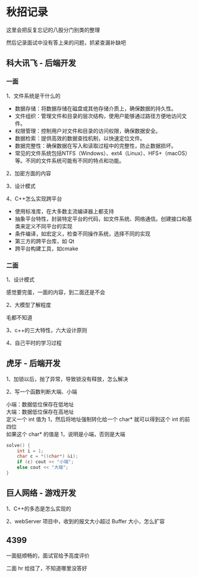 # 秋招记录

这里会把反复忘记的八股分门别类的整理

然后记录面试中没有答上来的问题，抓紧查漏补缺吧


## 科大讯飞 - 后端开发

### 一面

1、文件系统是干什么的

* 数据存储：将数据存储在磁盘或其他存储介质上，确保数据的持久性。
* 文件组织：管理文件和目录的层次结构，使用户能够通过路径方便地访问文件。
* 权限管理：控制用户对文件和目录的访问权限，确保数据安全。
* 数据检索：提供高效的数据查找机制，以快速定位文件。
* 数据完整性：确保数据在写入和读取过程中的完整性，防止数据损坏。
* 常见的文件系统包括NTFS（Windows）、ext4（Linux）、HFS+（macOS）等。不同的文件系统可能有不同的特点和功能。

2、加密方面的内容

3、设计模式

4、C++怎么实现跨平台

* 使用标准库，在大多数主流编译器上都支持
* 抽象平台特性，封装特定平台的代码，如文件系统、网络通信。创建接口和基类来定义不同平台的实现
* 条件编译，如宏定义，检查不同操作系统，选择不同的实现
* 第三方的跨平台库，如 Qt
* 跨平台构建工具，如cmake

### 二面

1、设计模式

感觉要完蛋，一面的内容，到二面还是不会

2、大模型了解程度

毛都不知道

3、c++的三大特性，六大设计原则

4、自己平时的学习过程

## 虎牙 - 后端开发

1、加锁以后，抛了异常，导致锁没有释放，怎么解决

2、写一个函数判断大端、小端

小端：数据低位保存在低地址    
大端：数据低位保存在高地址    
定义一个 int 值为 1，然后将地址强制转化给一个 char* 就可以得到这个 int 的前四位    
如果这个 char* 的值是 1，说明是小端，否则是大端    
```c++
solve() {
    int i = 1;
    char c = *((char*) &i);
    if (c) cout << "小端";
    else cout << "大端";
}
```

## 巨人网络 - 游戏开发

1、C++的多态是怎么实现的

2、webServer 项目中，收到的报文大小超过 Buffer 大小，怎么扩容

## 4399

一面挺顺畅的，面试官给予高度评价

二面 hr 给挂了，不知道哪里没答好
